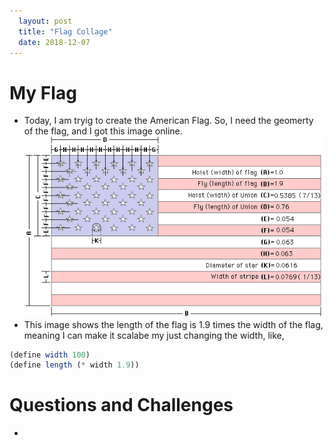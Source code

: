 ```yaml
---
  layout: post
  title: "Flag Collage"
  date: 2018-12-07
---
```


# My Flag
 - Today, I am tryig to create the American Flag. So, I need the geomerty of the flag, and I got this image online.  
 ![American Flag Geometry](/img/flag/AmericanFlagGeomerty.gif)
 - This image shows the length of the flag is 1.9 times the width of the flag, meaning I can make it scalabe my just changing the width, like,
 ```scheme
 (define width 100)
 (define length (* width 1.9))
 ```

# Questions and Challenges
 - 
